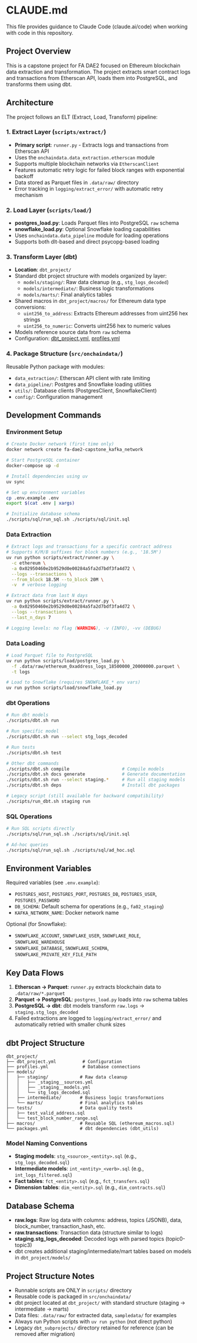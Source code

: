 # CLAUDE.md

This file provides guidance to Claude Code (claude.ai/code) when working with code in this repository.

## Project Overview

This is a capstone project for FA DAE2 focused on Ethereum blockchain data extraction and transformation. The project extracts smart contract logs and transactions from Etherscan API, loads them into PostgreSQL, and transforms them using dbt.

## Architecture

The project follows an ELT (Extract, Load, Transform) pipeline:

### 1. Extract Layer (`scripts/extract/`)
- **Primary script**: `runner.py` - Extracts logs and transactions from Etherscan API
- Uses the `onchaindata.data_extraction.etherscan` module
- Supports multiple blockchain networks via `EtherscanClient`
- Features automatic retry logic for failed block ranges with exponential backoff
- Data stored as Parquet files in `.data/raw/` directory
- Error tracking in `logging/extract_error/` with automatic retry mechanism

### 2. Load Layer (`scripts/load/`)
- **postgres_load.py**: Loads Parquet files into PostgreSQL `raw` schema
- **snowflake_load.py**: Optional Snowflake loading capabilities
- Uses `onchaindata.data_pipeline` module for loading operations
- Supports both dlt-based and direct psycopg-based loading

### 3. Transform Layer (dbt)
- **Location**: `dbt_project/`
- Standard dbt project structure with models organized by layer:
  - `models/staging/`: Raw data cleanup (e.g., `stg_logs_decoded`)
  - `models/intermediate/`: Business logic transformations
  - `models/marts/`: Final analytics tables
- Shared macros in `dbt_project/macros/` for Ethereum data type conversions:
  - `uint256_to_address`: Extracts Ethereum addresses from uint256 hex strings
  - `uint256_to_numeric`: Converts uint256 hex to numeric values
- Models reference source data from `raw` schema
- Configuration: [dbt_project.yml](dbt_project/dbt_project.yml), [profiles.yml](dbt_project/profiles.yml)

### 4. Package Structure (`src/onchaindata/`)
Reusable Python package with modules:
- `data_extraction/`: Etherscan API client with rate limiting
- `data_pipeline/`: Postgres and Snowflake loading utilities
- `utils/`: Database clients (PostgresClient, SnowflakeClient)
- `config/`: Configuration management

## Development Commands

### Environment Setup
```bash
# Create Docker network (first time only)
docker network create fa-dae2-capstone_kafka_network

# Start PostgreSQL container
docker-compose up -d

# Install dependencies using uv
uv sync

# Set up environment variables
cp .env.example .env
export $(cat .env | xargs)

# Initialize database schema
./scripts/sql/run_sql.sh ./scripts/sql/init.sql
```

### Data Extraction
```bash
# Extract logs and transactions for a specific contract address
# Supports K/M/B suffixes for block numbers (e.g., '18.5M')
uv run python scripts/extract/runner.py \
  -c ethereum \
  -a 0x02950460e2b9529d0e00284a5fa2d7bdf3fa4d72 \
  --logs --transactions \
  --from_block 18.5M --to_block 20M \
  -v  # verbose logging

# Extract data from last N days
uv run python scripts/extract/runner.py \
  -a 0x02950460e2b9529d0e00284a5fa2d7bdf3fa4d72 \
  --logs --transactions \
  --last_n_days 7

# Logging levels: no flag (WARNING), -v (INFO), -vv (DEBUG)
```

### Data Loading
```bash
# Load Parquet file to PostgreSQL
uv run python scripts/load/postgres_load.py \
  -f .data/raw/ethereum_0xaddress_logs_18500000_20000000.parquet \
  -t logs

# Load to Snowflake (requires SNOWFLAKE_* env vars)
uv run python scripts/load/snowflake_load.py
```

### dbt Operations
```bash
# Run dbt models
./scripts/dbt.sh run

# Run specific model
./scripts/dbt.sh run --select stg_logs_decoded

# Run tests
./scripts/dbt.sh test

# Other dbt commands
./scripts/dbt.sh compile                    # Compile models
./scripts/dbt.sh docs generate              # Generate documentation
./scripts/dbt.sh run --select staging.*     # Run all staging models
./scripts/dbt.sh deps                       # Install dbt packages

# Legacy script (still available for backward compatibility)
./scripts/run_dbt.sh staging run
```

### SQL Operations
```bash
# Run SQL scripts directly
./scripts/sql/run_sql.sh ./scripts/sql/init.sql

# Ad-hoc queries
./scripts/sql/run_sql.sh ./scripts/sql/ad_hoc.sql
```

## Environment Variables

Required variables (see `.env.example`):
- `POSTGRES_HOST`, `POSTGRES_PORT`, `POSTGRES_DB`, `POSTGRES_USER`, `POSTGRES_PASSWORD`
- `DB_SCHEMA`: Default schema for operations (e.g., `fa02_staging`)
- `KAFKA_NETWORK_NAME`: Docker network name

Optional (for Snowflake):
- `SNOWFLAKE_ACCOUNT`, `SNOWFLAKE_USER`, `SNOWFLAKE_ROLE`, `SNOWFLAKE_WAREHOUSE`
- `SNOWFLAKE_DATABASE`, `SNOWFLAKE_SCHEMA`, `SNOWFLAKE_PRIVATE_KEY_FILE_PATH`

## Key Data Flows

1. **Etherscan → Parquet**: `runner.py` extracts blockchain data to `.data/raw/*.parquet`
2. **Parquet → PostgreSQL**: `postgres_load.py` loads into `raw` schema tables
3. **PostgreSQL → dbt**: dbt models transform `raw.logs` → `staging.stg_logs_decoded`
4. Failed extractions are logged to `logging/extract_error/` and automatically retried with smaller chunk sizes

## dbt Project Structure

```
dbt_project/
├── dbt_project.yml          # Configuration
├── profiles.yml             # Database connections
├── models/
│   ├── staging/            # Raw data cleanup
│   │   ├── _staging__sources.yml
│   │   ├── _staging__models.yml
│   │   └── stg_logs_decoded.sql
│   ├── intermediate/       # Business logic transformations
│   └── marts/              # Final analytics tables
├── tests/                  # Data quality tests
│   ├── test_valid_address.sql
│   └── test_block_number_range.sql
├── macros/                 # Reusable SQL (ethereum_macros.sql)
└── packages.yml            # dbt dependencies (dbt_utils)
```

### Model Naming Conventions
- **Staging models**: `stg_<source>_<entity>.sql` (e.g., `stg_logs_decoded.sql`)
- **Intermediate models**: `int_<entity>_<verb>.sql` (e.g., `int_logs_filtered.sql`)
- **Fact tables**: `fct_<entity>.sql` (e.g., `fct_transfers.sql`)
- **Dimension tables**: `dim_<entity>.sql` (e.g., `dim_contracts.sql`)

## Database Schema

- **raw.logs**: Raw log data with columns: address, topics (JSONB), data, block_number, transaction_hash, etc.
- **raw.transactions**: Transaction data (structure similar to logs)
- **staging.stg_logs_decoded**: Decoded logs with parsed topics (topic0-topic3)
- dbt creates additional staging/intermediate/mart tables based on models in `dbt_project/models/`

## Project Structure Notes

- Runnable scripts are ONLY in `scripts/` directory
- Reusable code is packaged in `src/onchaindata/`
- dbt project located at `dbt_project/` with standard structure (staging → intermediate → marts)
- Data files: `.data/raw/` for extracted data, `sampledata/` for examples
- Always run Python scripts with `uv run python` (not direct python)
- Legacy `dbt_subprojects/` directory retained for reference (can be removed after migration)
